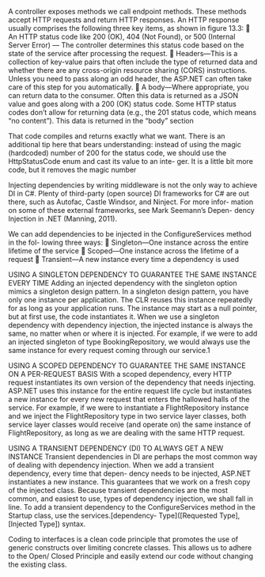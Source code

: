 A controller exposes methods we call endpoint methods. These methods accept
HTTP requests and return HTTP responses. An HTTP response usually comprises the
following three key items, as shown in figure 13.3:
 An HTTP status code like 200 (OK), 404 (Not Found), or 500 (Internal Server Error) —
The controller determines this status code based on the state of the service after
processing the request.
 Headers—This is a collection of key-value pairs that often include the type of
returned data and whether there are any cross-origin resource sharing (CORS)
instructions. Unless you need to pass along an odd header, the ASP.NET can
often take care of this step for you automatically.
 A body—Where appropriate, you can return data to the consumer. Often this
data is returned as a JSON value and goes along with a 200 (OK) status code.
Some HTTP status codes don’t allow for returning data (e.g., the 201 status
code, which means “no content”). This data is returned in the “body” section



That code compiles and returns exactly what we want. There is an additional tip here
that bears understanding: instead of using the magic (hardcoded) number of 200 for
the status code, we should use the HttpStatusCode enum and cast its value to an inte-
ger. It is a little bit more code, but it removes the magic number




Injecting dependencies by writing middleware is not the only way to
achieve DI in C#. Plenty of third-party (open source) DI frameworks for C#
are out there, such as Autofac, Castle Windsor, and Ninject. For more infor-
mation on some of these external frameworks, see Mark Seemann’s Depen-
dency Injection in .NET (Manning, 2011).


We can add dependencies to be injected in the ConfigureServices method in the fol-
lowing three ways:
 Singleton—One instance across the entire lifetime of the service
 Scoped—One instance across the lifetime of a request
 Transient—A new instance every time a dependency is used

USING A SINGLETON DEPENDENCY TO GUARANTEE THE SAME INSTANCE EVERY TIME
Adding an injected dependency with the singleton option mimics a singleton design
pattern. In a singleton design pattern, you have only one instance per application.
The CLR reuses this instance repeatedly for as long as your application runs. The
instance may start as a null pointer, but at first use, the code instantiates it.
When we use a singleton dependency with dependency injection, the injected
instance is always the same, no matter when or where it is injected. For example, if we
were to add an injected singleton of type BookingRepository, we would always use the
same instance for every request coming through our service.1


USING A SCOPED DEPENDENCY TO GUARANTEE THE SAME INSTANCE ON A PER-REQUEST BASIS
With a scoped dependency, every HTTP request instantiates its own version of the
dependency that needs injecting. ASP.NET uses this instance for the entire request
life cycle but instantiates a new instance for every new request that enters the hallowed
halls of the service.
For example, if we were to instantiate a FlightRepository instance and we inject
the FlightRepository type in two service layer classes, both service layer classes
would receive (and operate on) the same instance of FlightRepository, as long as we
are dealing with the same HTTP request.


USING A TRANSIENT DEPENDENCY (DI) TO ALWAYS GET A NEW INSTANCE
Transient dependencies in DI are perhaps the most common way of dealing with
dependency injection. When we add a transient dependency, every time that depen-
dency needs to be injected, ASP.NET instantiates a new instance. This guarantees that
we work on a fresh copy of the injected class.
Because transient dependencies are the most common, and easiest to use, types
of dependency injection, we shall fall in line. 
To add a transient dependency to the
ConfigureServices method in the Startup class, use the services.[dependency-
Type]([Requested Type], [Injected Type]) syntax.


Coding to interfaces is a clean code principle that promotes the use of generic
constructs over limiting concrete classes. This allows us to adhere to the Open/
Closed Principle and easily extend our code without changing the existing class.




